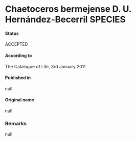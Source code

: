 Chaetoceros bermejense D. U. Hernández-Becerril SPECIES
=======

#### Status
ACCEPTED

#### According to
The Catalogue of Life, 3rd January 2011

#### Published in
null

#### Original name
null

### Remarks
null